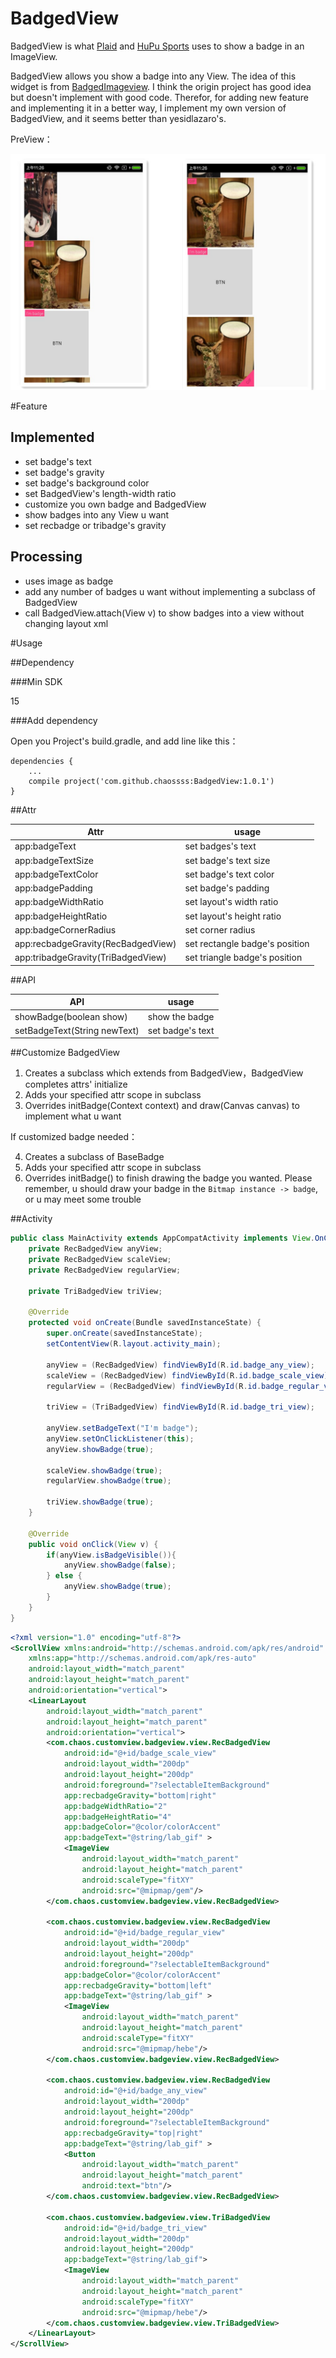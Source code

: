 # BadgedView

BadgedView is what [Plaid](https://github.com/nickbutcher/plaid) and [HuPu Sports](http://mobile.hupu.com/?_r=globalNav) uses to show a badge in an ImageView. 

BadgedView allows you show a badge into any View. The idea of this widget is from [BadgedImageview](https://github.com/yesidlazaro/BadgedImageview). I think the origin project has good idea but doesn't implement with good code. Therefor, for adding new feature and implementing it in a better way, I implement my own version of BadgedView, and it seems better than yesidlazaro's.

PreView：

![](example.png)

#Feature

## Implemented

- set badge's text
- set badge's gravity
- set badge's background color
- set BadgedView's length-width ratio
- customize you own badge and BadgedView
- show badges into any View u want
- set recbadge or tribadge's gravity

## Processing

- uses image as badge
- add any number of badges u want without implementing a subclass of BadgedView
- call BadgedView.attach(View v) to show badges into a view without changing layout xml

#Usage

##Dependency

###Min SDK

15

###Add dependency

Open you Project's build.gradle, and add line like this：

```
dependencies {
    ...
    compile project('com.github.chaossss:BadgedView:1.0.1')
}
```

##Attr

| Attr | usage |
|---------|--------|
| app:badgeText | set badges's text |
| app:badgeTextSize | set badge's text size |
| app:badgeTextColor | set badge's text color |
| app:badgePadding | set badge's padding |
| app:badgeWidthRatio | set layout's width ratio |
| app:badgeHeightRatio | set layout's height ratio |
| app:badgeCornerRadius | set corner radius |
| app:recbadgeGravity(RecBadgedView) | set rectangle badge's position |
| app:tribadgeGravity(TriBadgedView) | set triangle badge's position |

##API

| API | usage |
|---------|--------|
| showBadge(boolean show) | show the badge |
| setBadgeText(String newText) | set badge's text |

##Customize BadgedView

1. Creates a subclass which extends from BadgedView，BadgedView completes attrs' initialize
2. Adds your specified attr scope in subclass
3. Overrides initBadge(Context context) and draw(Canvas canvas) to implement what u want

If customized badge needed：

4. Creates a subclass of BaseBadge
5. Adds your specified attr scope in subclass
6. Overrides initBadge() to finish drawing the badge you wanted. Please remember, u should draw your badge in the `Bitmap instance -> badge`, or u may meet some trouble

##Activity

```java
public class MainActivity extends AppCompatActivity implements View.OnClickListener {
    private RecBadgedView anyView;
    private RecBadgedView scaleView;
    private RecBadgedView regularView;

    private TriBadgedView triView;

    @Override
    protected void onCreate(Bundle savedInstanceState) {
        super.onCreate(savedInstanceState);
        setContentView(R.layout.activity_main);

        anyView = (RecBadgedView) findViewById(R.id.badge_any_view);
        scaleView = (RecBadgedView) findViewById(R.id.badge_scale_view);
        regularView = (RecBadgedView) findViewById(R.id.badge_regular_view);

        triView = (TriBadgedView) findViewById(R.id.badge_tri_view);

        anyView.setBadgeText("I'm badge");
        anyView.setOnClickListener(this);
        anyView.showBadge(true);

        scaleView.showBadge(true);
        regularView.showBadge(true);

        triView.showBadge(true);
    }

    @Override
    public void onClick(View v) {
        if(anyView.isBadgeVisible()){
            anyView.showBadge(false);
        } else {
            anyView.showBadge(true);
        }
    }
}
```

```xml
<?xml version="1.0" encoding="utf-8"?>
<ScrollView xmlns:android="http://schemas.android.com/apk/res/android"
    xmlns:app="http://schemas.android.com/apk/res-auto"
    android:layout_width="match_parent"
    android:layout_height="match_parent"
    android:orientation="vertical">
    <LinearLayout
        android:layout_width="match_parent"
        android:layout_height="match_parent"
        android:orientation="vertical">
        <com.chaos.customview.badgeview.view.RecBadgedView
            android:id="@+id/badge_scale_view"
            android:layout_width="200dp"
            android:layout_height="200dp"
            android:foreground="?selectableItemBackground"
            app:recbadgeGravity="bottom|right"
            app:badgeWidthRatio="2"
            app:badgeHeightRatio="4"
            app:badgeColor="@color/colorAccent"
            app:badgeText="@string/lab_gif" >
            <ImageView
                android:layout_width="match_parent"
                android:layout_height="match_parent"
                android:scaleType="fitXY"
                android:src="@mipmap/gem"/>
        </com.chaos.customview.badgeview.view.RecBadgedView>

        <com.chaos.customview.badgeview.view.RecBadgedView
            android:id="@+id/badge_regular_view"
            android:layout_width="200dp"
            android:layout_height="200dp"
            android:foreground="?selectableItemBackground"
            app:badgeColor="@color/colorAccent"
            app:recbadgeGravity="bottom|left"
            app:badgeText="@string/lab_gif" >
            <ImageView
                android:layout_width="match_parent"
                android:layout_height="match_parent"
                android:scaleType="fitXY"
                android:src="@mipmap/hebe"/>
        </com.chaos.customview.badgeview.view.RecBadgedView>

        <com.chaos.customview.badgeview.view.RecBadgedView
            android:id="@+id/badge_any_view"
            android:layout_width="200dp"
            android:layout_height="200dp"
            android:foreground="?selectableItemBackground"
            app:recbadgeGravity="top|right"
            app:badgeText="@string/lab_gif" >
            <Button
                android:layout_width="match_parent"
                android:layout_height="match_parent"
                android:text="btn"/>
        </com.chaos.customview.badgeview.view.RecBadgedView>

        <com.chaos.customview.badgeview.view.TriBadgedView
            android:id="@+id/badge_tri_view"
            android:layout_width="200dp"
            android:layout_height="200dp"
            app:badgeText="@string/lab_gif">
            <ImageView
                android:layout_width="match_parent"
                android:layout_height="match_parent"
                android:scaleType="fitXY"
                android:src="@mipmap/hebe"/>
        </com.chaos.customview.badgeview.view.TriBadgedView>
    </LinearLayout>
</ScrollView>
```
